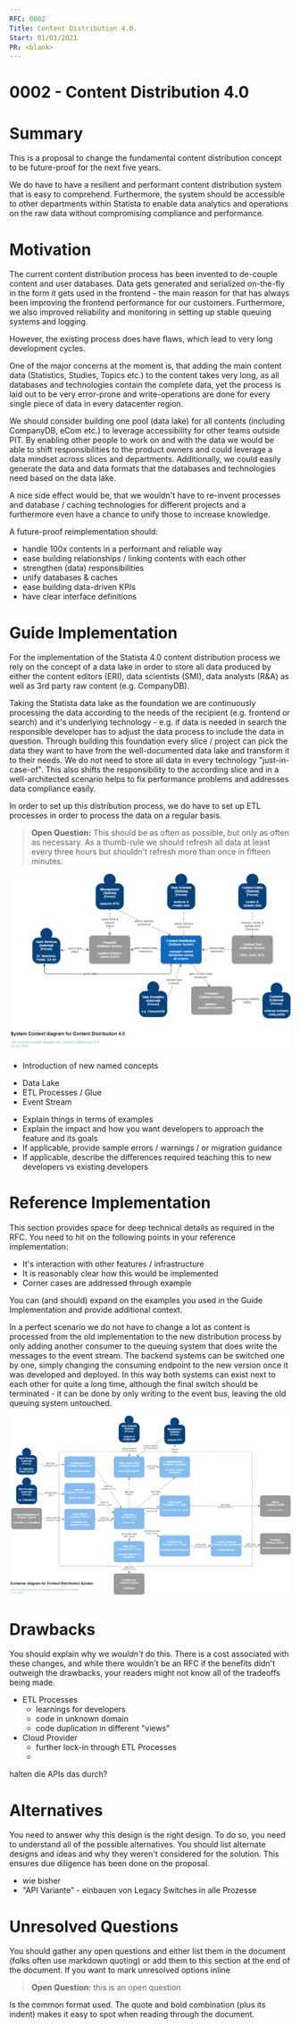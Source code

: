 ```yaml
---
RFC: 0002
Title: Content Distribution 4.0.
Start: 01/01/2021
PR: <blank>
---
```


# 0002 - Content Distribution 4.0

# Summary
This is a proposal to change the fundamental content distribution concept to be future-proof for the next five years. 

We do have to have a resilient and performant content distribution system that is easy to comprehend. Furthermore, the system should be accessible to other departments within Statista to enable data analytics and operations on the raw data without compromising compliance and performance. 

# Motivation

The current content distribution process has been invented to de-couple content and user databases. Data gets generated and serialized on-the-fly in the form it gets used in the frontend - the main reason for that has always been improving the frontend performance for our customers. Furthermore, we also improved reliability and monitoring in setting up stable queuing systems and logging. 

However, the existing process does have flaws, which lead to very long development cycles. 

One of the major concerns at the moment is, that adding the main content data (Statistics, Studies, Topics etc.) to the content takes very long, as all databases and technologies contain the complete data, yet the process is laid out to be very error-prone and write-operations are done for every single piece of data in every datacenter region. 

We should consider building one pool (data lake) for all contents (including CompanyDB, eCom etc.) to leverage accessibility for other teams outside PIT. By enabling other people to work on and with the data we would be able to shift responsibilities to the product owners and could leverage a data mindset across slices and departments. Additionally, we could easily generate the data and data formats that the databases and technologies need based on the data lake.

A nice side effect would be, that we wouldn't have to re-invent processes and database / caching technologies for different projects and a furthermore even have a chance to unify those to increase knowledge.

A future-proof reimplementation should:

* handle 100x contents in a performant and reliable way
* ease building relationships / linking contents with each other
* strengthen (data) responsibilities
* unify databases & caches
* ease building data-driven KPIs
* have clear interface definitions

# Guide Implementation

For the implementation of the Statista 4.0 content distribution process we rely on the concept of a data lake in order to store all data produced by either the content editors (ERI), data scientists (SMI), data analysts (R&A) as well as 3rd party raw content (e.g. CompanyDB).

Taking the Statista data lake as the foundation we are continuously processing the data according to the needs of the recipient (e.g. frontend or search) and it's underlying technology - e.g. if data is needed in search the responsible developer has to adjust the data process to include the data in question. Through building this foundation every slice / project can pick the data they want to have from the well-documented data lake and transform it to their needs. We do not need to store all data in every technology "just-in-case-of". This also shifts the responsibility to the according slice and in a well-architected scenario helps to fix performance problems and addresses data compliance easily. 

In order to set up this distribution process, we do have to set up ETL processes in order to process the data on a regular basis.
> **Open Question:** This should be as often as possible, but only as often as necessary. As a thumb-rule we should refresh all data at least every three hours but shouldn't refresh more than once in fifteen minutes.

<img src="0002-content-distribution-40-context.png" />

* Introduction of new named concepts
  
- Data Lake
- ETL Processes / Glue
- Event Stream

* Explain things in terms of examples
* Explain the impact and how you want developers to approach the feature and its goals
* If applicable, provide sample errors / warnings / or migration guidance
* If applicable, describe the differences required teaching this to new developers vs existing developers

# Reference Implementation
This section provides space for deep technical details as required in the RFC. You need to hit on the following points in your reference implementation:

* It's interaction with other features / infrastructure
* It is reasonably clear how this would be implemented
* Corner cases are addressed through example

You can (and should) expand on the examples you used in the Guide Implementation and provide additional context.

In a perfect scenario we do not have to change a lot as content is processed from the old implementation to the new distribution process by only adding another consumer to the queuing system that does write the messages to the event stream. The backend systems can be switched one by one, simply changing the consuming endpoint to the new version once it was developed and deployed. In this way both systems can exist next to each other for quite a long time, although the final switch should be terminated - it can be done by only writing to the event bus, leaving the old queuing system untouched.

<img src="0002-content-distribution-40-container.png" />

# Drawbacks
You should explain why we _wouldn't_ do this. There is a cost associated with these changes, and while there wouldn't be an RFC if the benefits didn't outweigh the drawbacks, your readers might not know all of the tradeoffs being made.

- ETL Processes 
    - learnings for developers
    - code in unknown domain
    - code duplication in different "views"
- Cloud Provider
    - further lock-in through ETL Processes
    - 

halten die APIs das durch?


# Alternatives
You need to answer why this design is the right design. To do so, you need to understand all of the possible alternatives. You should list alternate designs and ideas and why they weren't considered for the solution. This ensures due diligence has been done on the proposal.

- wie bisher
- "API Variante" - einbauen von Legacy Switches in alle Prozesse


# Unresolved Questions
You should gather any open questions and either list them in the document (folks often use markdown quoting) or add them to this section at the end of the document. If you want to mark unresolved options inline

> **Open Question:** this is an open question

Is the common format used. The quote and bold combination (plus its indent) makes it easy to spot when reading through the document.
